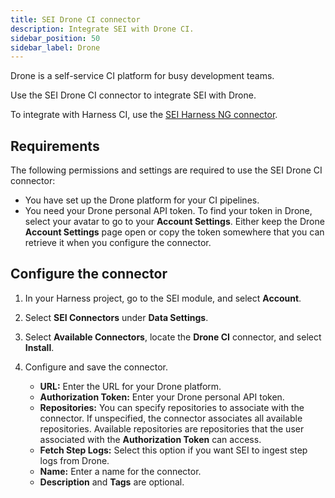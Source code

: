 ```yaml
---
title: SEI Drone CI connector
description: Integrate SEI with Drone CI.
sidebar_position: 50
sidebar_label: Drone
---
```


Drone is a self-service CI platform for busy development teams.

Use the SEI Drone CI connector to integrate SEI with Drone.

To integrate with Harness CI, use the [SEI Harness NG connector](./sei-connector-harnessng.md).

## Requirements

The following permissions and settings are required to use the SEI Drone CI connector:

* You have set up the Drone platform for your CI pipelines.
* You need your Drone personal API token. To find your token in Drone, select your avatar to go to your **Account Settings**. Either keep the Drone **Account Settings** page open or copy the token somewhere that you can retrieve it when you configure the connector.

## Configure the connector

1. In your Harness project, go to the SEI module, and select **Account**.
2. Select **SEI Connectors** under **Data Settings**.
3. Select **Available Connectors**, locate the **Drone CI** connector, and select **Install**.
4. Configure and save the connector.

   * **URL:** Enter the URL for your Drone platform.
   * **Authorization Token:** Enter your Drone personal API token.
   * **Repositories:** You can specify repositories to associate with the connector. If unspecified, the connector associates all available repositories. Available repositories are repositories that the user associated with the **Authorization Token** can access.
   * **Fetch Step Logs:** Select this option if you want SEI to ingest step logs from Drone.
   * **Name:** Enter a name for the connector.
   * **Description** and **Tags** are optional.
